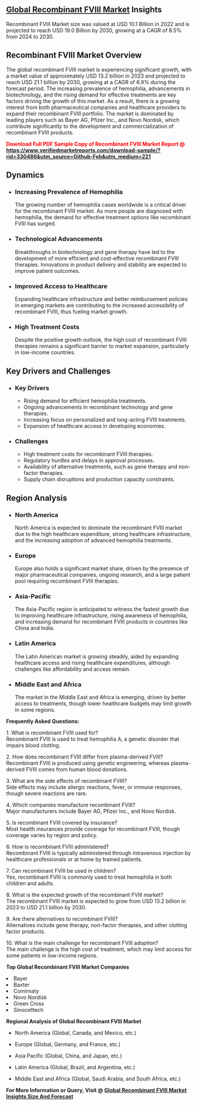 <h2><a href="https://www.verifiedmarketreports.com/download-sample/?rid=330486&amp;utm_source=Github&amp;utm_medium=221" target="_blank">Global Recombinant FVIII Market</a> Insights</h2><p>Recombinant FVIII Market size was valued at USD 10.1 Billion in 2022 and is projected to reach USD 19.0 Billion by 2030, growing at a CAGR of 8.5% from 2024 to 2030.</p><p><h2>Recombinant FVIII Market Overview</h2> <p>The global recombinant FVIII market is experiencing significant growth, with a market value of approximately USD 13.2 billion in 2023 and projected to reach USD 21.1 billion by 2030, growing at a CAGR of 6.9% during the forecast period. The increasing prevalence of hemophilia, advancements in biotechnology, and the rising demand for effective treatments are key factors driving the growth of this market. As a result, there is a growing interest from both pharmaceutical companies and healthcare providers to expand their recombinant FVIII portfolio. The market is dominated by leading players such as Bayer AG, Pfizer Inc., and Novo Nordisk, which contribute significantly to the development and commercialization of recombinant FVIII products.</p> <p><strong><p><span class=""><span style="color: #ff0000;"><strong>Download Full PDF Sample Copy of Recombinant FVIII Market Report</strong> @ </span><a href="https://www.verifiedmarketreports.com/download-sample/?rid=330486&amp;utm_source=Github-Feb&amp;utm_medium=221" target="_blank">https://www.verifiedmarketreports.com/download-sample/?rid=330486&amp;utm_source=Github-Feb&amp;utm_medium=221</a></span></p></strong></p> <h2>Dynamics</h2> <ul> <li><h3>Increasing Prevalence of Hemophilia</h3> The growing number of hemophilia cases worldwide is a critical driver for the recombinant FVIII market. As more people are diagnosed with hemophilia, the demand for effective treatment options like recombinant FVIII has surged.</li> <li><h3>Technological Advancements</h3> Breakthroughs in biotechnology and gene therapy have led to the development of more efficient and cost-effective recombinant FVIII therapies. Innovations in product delivery and stability are expected to improve patient outcomes.</li> <li><h3>Improved Access to Healthcare</h3> Expanding healthcare infrastructure and better reimbursement policies in emerging markets are contributing to the increased accessibility of recombinant FVIII, thus fueling market growth.</li> <li><h3>High Treatment Costs</h3> Despite the positive growth outlook, the high cost of recombinant FVIII therapies remains a significant barrier to market expansion, particularly in low-income countries.</li> </ul> <h2>Key Drivers and Challenges</h2> <ul> <li><h3>Key Drivers</h3> <ul> <li>Rising demand for efficient hemophilia treatments.</li> <li>Ongoing advancements in recombinant technology and gene therapies.</li> <li>Increasing focus on personalized and long-acting FVIII treatments.</li> <li>Expansion of healthcare access in developing economies.</li> </ul> </li> <li><h3>Challenges</h3> <ul> <li>High treatment costs for recombinant FVIII therapies.</li> <li>Regulatory hurdles and delays in approval processes.</li> <li>Availability of alternative treatments, such as gene therapy and non-factor therapies.</li> <li>Supply chain disruptions and production capacity constraints.</li> </ul> </li> </ul> <h2>Region Analysis</h2> <ul> <li><h3>North America</h3> North America is expected to dominate the recombinant FVIII market due to the high healthcare expenditure, strong healthcare infrastructure, and the increasing adoption of advanced hemophilia treatments.</li> <li><h3>Europe</h3> Europe also holds a significant market share, driven by the presence of major pharmaceutical companies, ongoing research, and a large patient pool requiring recombinant FVIII therapies.</li> <li><h3>Asia-Pacific</h3> The Asia-Pacific region is anticipated to witness the fastest growth due to improving healthcare infrastructure, rising awareness of hemophilia, and increasing demand for recombinant FVIII products in countries like China and India.</li> <li><h3>Latin America</h3> The Latin American market is growing steadily, aided by expanding healthcare access and rising healthcare expenditures, although challenges like affordability and access remain.</li> <li><h3>Middle East and Africa</h3> The market in the Middle East and Africa is emerging, driven by better access to treatments, though lower healthcare budgets may limit growth in some regions.</li> </ul> <p><strong>Frequently Asked Questions:</strong></p> <p>1. What is recombinant FVIII used for? <br> Recombinant FVIII is used to treat hemophilia A, a genetic disorder that impairs blood clotting.</p> <p>2. How does recombinant FVIII differ from plasma-derived FVIII? <br> Recombinant FVIII is produced using genetic engineering, whereas plasma-derived FVIII comes from human blood donations.</p> <p>3. What are the side effects of recombinant FVIII? <br> Side effects may include allergic reactions, fever, or immune responses, though severe reactions are rare.</p> <p>4. Which companies manufacture recombinant FVIII? <br> Major manufacturers include Bayer AG, Pfizer Inc., and Novo Nordisk.</p> <p>5. Is recombinant FVIII covered by insurance? <br> Most health insurances provide coverage for recombinant FVIII, though coverage varies by region and policy.</p> <p>6. How is recombinant FVIII administered? <br> Recombinant FVIII is typically administered through intravenous injection by healthcare professionals or at home by trained patients.</p> <p>7. Can recombinant FVIII be used in children? <br> Yes, recombinant FVIII is commonly used to treat hemophilia in both children and adults.</p> <p>8. What is the expected growth of the recombinant FVIII market? <br> The recombinant FVIII market is expected to grow from USD 13.2 billion in 2023 to USD 21.1 billion by 2030.</p> <p>9. Are there alternatives to recombinant FVIII? <br> Alternatives include gene therapy, non-factor therapies, and other clotting factor products.</p> <p>10. What is the main challenge for recombinant FVIII adoption? <br> The main challenge is the high cost of treatment, which may limit access for some patients in low-income regions.</p> </p><p><strong>Top Global Recombinant FVIII Market Companies</strong></p><div data-test-id=""><p><li>Bayer</li><li> Baxter</li><li> Comirnaty</li><li> Novo Nordisk</li><li> Green Cross</li><li> Sinocelltech</li></p><div><strong>Regional Analysis of&nbsp;Global Recombinant FVIII Market</strong></div><ul><li dir="ltr"><p dir="ltr">North America&nbsp;(Global, Canada, and Mexico, etc.)</p></li><li dir="ltr"><p dir="ltr">Europe (Global, Germany, and France, etc.)</p></li><li dir="ltr"><p dir="ltr">Asia Pacific&nbsp;(Global, China, and Japan, etc.)</p></li><li dir="ltr"><p dir="ltr">Latin America&nbsp;(Global, Brazil, and Argentina, etc.)</p></li><li dir="ltr">Middle East and Africa&nbsp;(Global, Saudi Arabia, and South Africa, etc.)</li></ul><p><strong>For More Information or Query, Visit @&nbsp;</strong><strong><a href="https://www.verifiedmarketreports.com/product/recombinant-fviii-market/?utm_source=Github&amp;utm_medium=221" target="_blank">Global Recombinant FVIII Market Insights Size And Forecast</a></strong></p></div>
